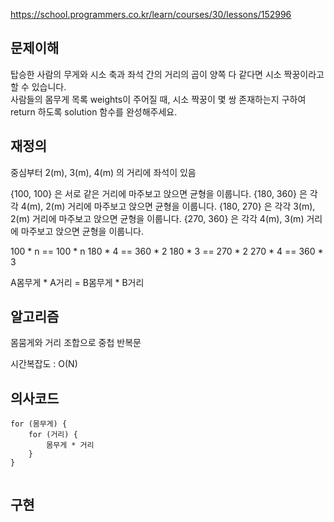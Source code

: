 https://school.programmers.co.kr/learn/courses/30/lessons/152996

## 문제이해
탑승한 사람의 무게와 시소 축과 좌석 간의 거리의 곱이 양쪽 다 같다면 시소 짝꿍이라고 할 수 있습니다.  
사람들의 몸무게 목록 weights이 주어질 때, 시소 짝꿍이 몇 쌍 존재하는지 구하여 return 하도록 solution 함수를 완성해주세요.

## 재정의
중심부터 2(m), 3(m), 4(m) 의 거리에 좌석이 있음  

{100, 100} 은 서로 같은 거리에 마주보고 앉으면 균형을 이룹니다.
{180, 360} 은 각각 4(m), 2(m) 거리에 마주보고 앉으면 균형을 이룹니다.
{180, 270} 은 각각 3(m), 2(m) 거리에 마주보고 앉으면 균형을 이룹니다.
{270, 360} 은 각각 4(m), 3(m) 거리에 마주보고 앉으면 균형을 이룹니다.

100 * n  == 100 * n
180 * 4  == 360 * 2
180 * 3  == 270 * 2
270 * 4  == 360 * 3

  
A몸무게 * A거리 = B몸무게 * B거리



## 알고리즘
몸뭄게와 거리 조합으로 중첩 반복문

시간복잡도 : O(N)  




## 의사코드
```
for (몸무게) {
    for (거리) {
        몸무게 * 거리 
    }
}


```


## 구현
